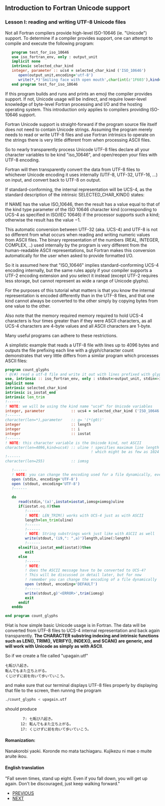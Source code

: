 ## Introduction to Fortran Unicode support
### Lesson I: reading and writing UTF-8 Unicode files

Not all Fortran compilers provide high-level ISO-10646 (ie. "Unicode")
support. To determine if a compiler provides support, one can attempt
to compile and execute the following program:

```fortran
   program test_for_iso_10646
   use iso_fortran_env, only : output_unit
   implicit none
   intrinsic selected_char_kind
   integer, parameter :: ucs4 = selected_char_kind ('ISO_10646')
      open(output_unit,encoding='utf-8')
      write(*,*)'Smiling face with open mouth',char(int(z'1F603'),kind=ucs4) ! 😃
   end program test_for_iso_10646
```

If this program builds and runs and prints an emoji the compiler
provides support. If not, Unicode usage will be indirect, and require
lower-level knowledge of byte-level Fortran processing and I/O and the
hosting operating system. This introduction only applies to compilers
providing ISO-10646 support.

Fortran Unicode support is straight-forward if the program source file
itself does not need to contain Unicode strings. Assuming the program
merely needs to read or write UTF-8 files and use Fortran intrinsics to
operate on the strings there is very little different from when processing
ASCII files.

So to nearly transparently process Unicode UTF-8 files declare all your
character variables to be kind "iso_10646", and open/reopen your files
with UTF-8 encoding.

Fortran will then transparently convert the data from UTF-8 files to whichever
Unicode encoding it uses internally (UTF-8, UTF-32, UTF-16, ...) on input,
and convert back to UTF-8 on output.

If standard-conforming, the internal representation will be UCS-4, as the
standard description of the intrinsic SELECTED_CHAR_KIND() states:

   If NAME has the value ISO_10646, then the result has a value equal
   to that of the kind type parameter of the ISO 10646 character kind
   (corresponding to UCS-4 as specified in ISO/IEC 10646) if the
   processor supports such a kind; otherwise the result has the value
   −1.

This automatic conversion between UTF-32 (aka. UCS-4) and UTF-8 is not so
different from what occurs when reading and writing numeric values from
ASCII files. The binary representation of the numbers (REAL, INTEGER,
COMPLEX, ..)  used internally by the program is very different from the
human-readable ASCII representations, but Fortran makes this conversion
automatically for the user when asked to provide formatted I/O.

So it is assumed here that "ISO_10646" implies standard-conforming UCS-4
encoding internally, but the same rules apply if your compiler supports a
UTF-2 encoding extension and you select it instead (except UTF-2 requires
less storage, but cannot represent as wide a range of Unicode glyphs).

For the purposes of this tutorial what matters is that you know the
internal representation is encoded differently than in the UTF-8 files,
and that one kind cannot always be converted to the other simply by
copying bytes from one value to the other.

Also note that the memory required memory required to hold UCS-4
characters is four times greater than if they were ASCII characters,
as all UCS-4 characters are 4-byte values and all ASCII characters
are 1-byte.

Many useful programs can adhere to these restrictions.

A simplistic example that reads a UTF-8 file with lines up to 4096
bytes and outputs the file prefixing each line with a glyph/character
count demonstrates that very little differs from a similar program which
processes ASCII files:

```fortran
program count_glyphs
! @(#) read a utf-8 file and write it out with lines prefixed with glyph counts of the line
use, intrinsic :: iso_fortran_env, only : stdout=>output_unit, stdin=>input_unit
implicit none
intrinsic selected_char_kind
intrinsic is_iostat_end
intrinsic len_trim
!------
! NOTE: we will be using the kind name "ucs4" for Unicode variables
integer, parameter            :: ucs4 = selected_char_kind ('ISO_10646')
!------
character(len=*),parameter    :: g= '(*(g0))'
integer                       :: length
integer                       :: i
integer                       :: iostat
!------
! NOTE: this character variable is the Unicode kind, not ASCII
character(len=4096,kind=ucs4) :: uline ! specifies maximum line length of 4096 bytes,
                                       ! which might be as few as 1024 (ie. 4096/4) glyphs
!------
character(len=255)            :: iomsg

   !------
   ! NOTE: you can change the encoding used for a file dynamically, even on pre-assigned files
   open (stdin, encoding='UTF-8')
   open (stdout, encoding='UTF-8')
   !------

   do
      read(stdin,'(a)',iostat=iostat,iomsg=iomsg)uline
      if(iostat.eq.0)then
         !------
         ! NOTE: LEN_TRIM() works with UCS-4 just as with ASCII
         length=len_trim(uline)
         !------
         !------
         ! NOTE: String substrings work just like with ASCII as well
         write(stdout,'(i9,": ",a)')length,uline(:length)
         !------
      elseif(is_iostat_end(iostat))then
         exit
      else
         !------
         ! NOTE:
         ! does the ASCII message have to be converted to UCS-4?
         ! This will be discussed in detail later, but for now
         ! remember you can change the encoding of a file dynamically
         open (stdout, encoding='DEFAULT')
         !------
         write(stdout,g)'<ERROR>',trim(iomsg)
         exit
      endif
   enddo

end program count_glyphs
```
tHat is how simple basic Unicode usage is in Fortran.  The data will be
converted from UTF-8 files to UCS-4 internal representation and back again
transparently. __The CHARACTER substring indexing and intrinsic functions
such as LEN(), TRIM(), VERIFY(), INDEX(), and SCAN() are generic, and
will work with Unicode as simply as with ASCII__.

So if we create a file called "upagain.utf"
```text
七転び八起き。
転んでもまた立ち上がる。
くじけずに前を向いて歩いていこう。
```
and make sure that our terminal displays UTF-8 files properly
by displaying that file to the screen, then runnng the program
```bash
./count_glyphs < upagain.utf
```
should produce
```text
        7: 七転び八起き。
       12: 転んでもまた立ち上がる。
       17: くじけずに前を向いて歩いていこう。
```
#### Romanization:
Nanakorobi yaoki. Koronde mo mata tachiagaru. Kujikezu ni mae o muite aruite ikou.

#### English translation

"Fall seven times, stand up eight.
Even if you fall down, you will get up again.
Don't be discouraged, just keep walking forward."

+ [PREVIOUS](https://github.com/lockstockandbarrel/earth)
+ [NEXT](https://github.com/lockstockandbarrel/earth/blob/main/docs/lesson2_ucs4.md)
